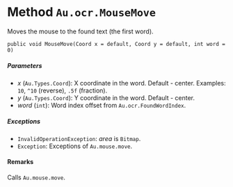 # Method `Au.ocr.MouseMove`

Moves the mouse to the found text (the first word).

```
public void MouseMove(Coord x = default, Coord y = default, int word = 0)
```

##### Parameters

- *x*  (`Au.Types.Coord`):
    X coordinate in the word. Default - center. Examples: `10`, `^10` (reverse), `.5f` (fraction).
- *y*  (`Au.Types.Coord`):
    Y coordinate in the word. Default - center.
- *word*  (`int`):
    Word index offset from `Au.ocr.FoundWordIndex`.

##### Exceptions

- `InvalidOperationException`:
    *area* is `Bitmap`.
- `Exception`:
    Exceptions of `Au.mouse.move`.

#### Remarks

Calls `Au.mouse.move`.